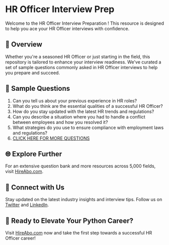 # HR Officer Interview Prep

Welcome to the HR Officer Interview Preparation ! This resource is designed to help you ace your HR Officer interviews with confidence.

## 🚀 Overview

Whether you're a seasoned HR Officer or just starting in the field, this repository is tailored to enhance your interview readiness. We've curated a set of sample questions commonly asked in HR Officer interviews to help you prepare and succeed.

## 📝 Sample Questions

1. Can you tell us about your previous experience in HR roles?
2. What do you think are the essential qualities of a successful HR Officer?
3. How do you stay updated with the latest HR trends and regulations?
4. Can you describe a situation where you had to handle a conflict between employees and how you resolved it?
5. What strategies do you use to ensure compliance with employment laws and regulations?
6. [CLICK HERE FOR MORE QUESTIONS](https://hireabo.com/job/1_1_31/HR%20Officer)

## 🌐 Explore Further

For an extensive question bank and more resources across 5,000 fields, visit [HireAbo.com](https://www.hireabo.com).

## 📱 Connect with Us

Stay updated on the latest industry insights and interview tips. Follow us on [Twitter](https://twitter.com/hireabo) and [LinkedIn](https://www.linkedin.com/in/hire-abo-3609972a8/).

## 🚀 Ready to Elevate Your Python Career?

Visit [HireAbo.com](https://www.hireabo.com) now and take the first step towards a successful HR Officer career!